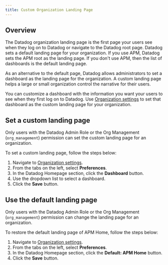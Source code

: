 ```yaml
---
title: Custom Organization Landing Page
---
```


## Overview

The Datadog organization landing page is the first page your users see when they log on to Datadog or navigate to the Datadog root page. Datadog sets a default landing page for your organization. If you use APM, Datadog sets the APM root as the landing page. If you don't use APM, then the list of dashboards is the default landing page.

As an alternative to the default page, Datadog allows administrators to set a dashboard as the landing page for the organization. A custom landing page helps a large or small organization control the narrative for their users.

You can customize a dashboard with the information you want your users to see when they first log on to Datadog. Use [Organization settings][1] to set that dashboard as the custom landing page for your organization.

## Set a custom landing page

Only users with the Datadog Admin Role or the Org Management (`org_management`) permission can set the custom landing page for an organization.

To set a custom landing page, follow the steps below:

1. Navigate to [Organization settings][1].
2. From the tabs on the left, select **Preferences**.
3. In the Datadog Homepage section, click the **Dashboard** button.
4. Use the dropdown list to select a dashboard.
5. Click the **Save** button.

## Use the default landing page

Only users with the Datadog Admin Role or the Org Management (`org_management`) permission can change the landing page for an organization.

To restore the default landing page of APM Home, follow the steps below:

1. Navigate to [Organization settings][1].
2. From the tabs on the left, select **Preferences**.
3. In the Datadog Homepage section, click the **Default: APM Home** button.
4. Click the **Save** button.

[1]: https://app.datadoghq.com/organization-settings/

